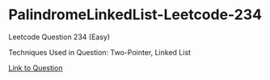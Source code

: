# PalindromeLinkedList-Leetcode-234

Leetcode Question 234 (Easy)

Techniques Used in Question:
Two-Pointer, Linked List

[Link to Question](https://leetcode.com/problems/palindrome-linked-list/)
